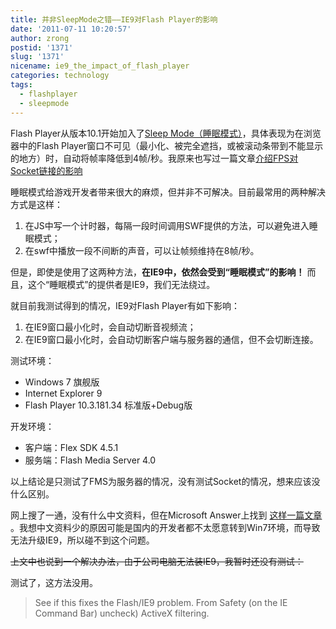 ```yaml
---
title: 并非SleepMode之错——IE9对Flash Player的影响
date: '2011-07-11 10:20:57'
author: zrong
postid: '1371'
slug: '1371'
nicename: ie9_the_impact_of_flash_player
categories: technology
tags:
  - flashplayer
  - sleepmode
---
```


Flash Player从版本10.1开始加入了<a href="http://help.adobe.com/zh_CN/as3/mobile/WS4bebcd66a74275c36cfb8137124318eebc6-8000.html#WS4bebcd66a74275c36cfb8137124318eebc6-7fff" title="睡眠模式" target="_blank">Sleep Mode（睡眠模式）</a>，具体表现为在浏览器中的Flash Player窗口不可见（最小化、被完全遮挡，或被滚动条带到不能显示的地方）时，自动将帧率降低到4帧/秒。我原来也写过一篇文章<a href="http://blog.zengrong.net/post/1270.html" title="SWF帧频（FPS）对Socket连接的影响" target="_blank">介绍FPS对Socket链接的影响</a>

睡眠模式给游戏开发者带来很大的麻烦，但并非不可解决。目前最常用的两种解决方式是这样：

1. 在JS中写一个计时器，每隔一段时间调用SWF提供的方法，可以避免进入睡眠模式；
2. 在swf中播放一段不间断的声音，可以让帧频维持在8帧/秒。

但是，即使是使用了这两种方法，**在IE9中，依然会受到“睡眠模式”的影响！** 而且，这个“睡眠模式”的提供者是IE9，我们无法绕过。

就目前我测试得到的情况，IE9对Flash Player有如下影响：

1. 在IE9窗口最小化时，会自动切断音视频流；
2. 在IE9窗口最小化时，会自动切断客户端与服务器的通信，但不会切断连接。

测试环境：

+ Windows 7 旗舰版
+ Internet Explorer 9
+ Flash Player 10.3.181.34 标准版+Debug版

开发环境：

+ 客户端：Flex SDK 4.5.1
+ 服务端：Flash Media Server 4.0

以上结论是只测试了FMS为服务器的情况，没有测试Socket的情况，想来应该没什么区别。

网上搜了一通，没有什么中文资料，但在Microsoft Answer上找到 [这样一篇文章](http://answers.microsoft.com/en-us/ie/forum/ie9-windows_7/using-microsoft-internet-explorer-9-streaming/2dc21405-44da-4add-9971-c550983f9153?page=1) 。我想中文资料少的原因可能是国内的开发者都不太愿意转到Win7环境，而导致无法升级IE9，所以碰不到这个问题。

<del>上文中也说到一个解决办法，由于公司电脑无法装IE9，我暂时还没有测试：</del>

测试了，这方法没用。

>See if this fixes the Flash/IE9 problem.
>From Safety (on the IE Command Bar) uncheck) ActiveX filtering.

